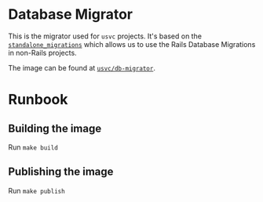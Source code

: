 # Database Migrator

This is the migrator used for `usvc` projects. It's based on the [`standalone_migrations`](https://github.com/thuss/standalone-migrations) which allows us to use the Rails Database Migrations in non-Rails projects.

The image can be found at [`usvc/db-migrator`](https://hub.docker.com/r/usvc/db-migrator).

# Runbook

## Building the image

Run `make build`

## Publishing the image

Run `make publish`
